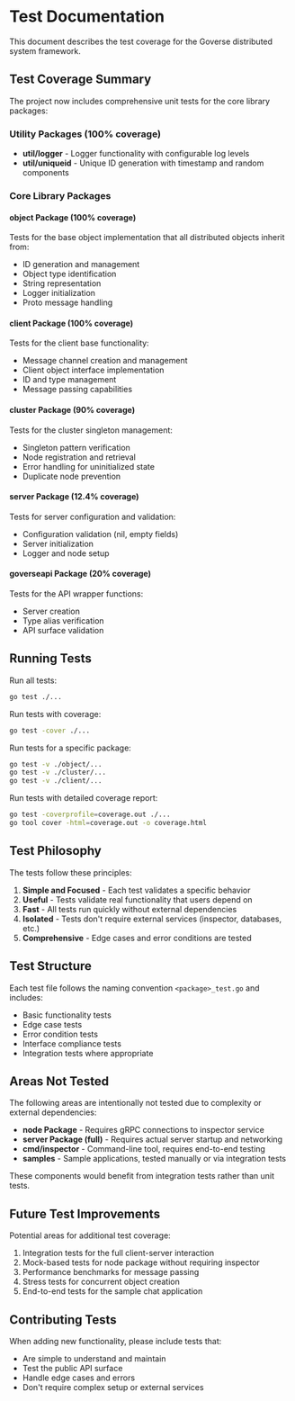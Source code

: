 # Test Documentation

This document describes the test coverage for the Goverse distributed system framework.

## Test Coverage Summary

The project now includes comprehensive unit tests for the core library packages:

### Utility Packages (100% coverage)
- **util/logger** - Logger functionality with configurable log levels
- **util/uniqueid** - Unique ID generation with timestamp and random components

### Core Library Packages

#### object Package (100% coverage)
Tests for the base object implementation that all distributed objects inherit from:
- ID generation and management
- Object type identification
- String representation
- Logger initialization
- Proto message handling

#### client Package (100% coverage)
Tests for the client base functionality:
- Message channel creation and management
- Client object interface implementation
- ID and type management
- Message passing capabilities

#### cluster Package (90% coverage)
Tests for the cluster singleton management:
- Singleton pattern verification
- Node registration and retrieval
- Error handling for uninitialized state
- Duplicate node prevention

#### server Package (12.4% coverage)
Tests for server configuration and validation:
- Configuration validation (nil, empty fields)
- Server initialization
- Logger and node setup

#### goverseapi Package (20% coverage)
Tests for the API wrapper functions:
- Server creation
- Type alias verification
- API surface validation

## Running Tests

Run all tests:
```bash
go test ./...
```

Run tests with coverage:
```bash
go test -cover ./...
```

Run tests for a specific package:
```bash
go test -v ./object/...
go test -v ./cluster/...
go test -v ./client/...
```

Run tests with detailed coverage report:
```bash
go test -coverprofile=coverage.out ./...
go tool cover -html=coverage.out -o coverage.html
```

## Test Philosophy

The tests follow these principles:
1. **Simple and Focused** - Each test validates a specific behavior
2. **Useful** - Tests validate real functionality that users depend on
3. **Fast** - All tests run quickly without external dependencies
4. **Isolated** - Tests don't require external services (inspector, databases, etc.)
5. **Comprehensive** - Edge cases and error conditions are tested

## Test Structure

Each test file follows the naming convention `<package>_test.go` and includes:
- Basic functionality tests
- Edge case tests
- Error condition tests
- Interface compliance tests
- Integration tests where appropriate

## Areas Not Tested

The following areas are intentionally not tested due to complexity or external dependencies:
- **node Package** - Requires gRPC connections to inspector service
- **server Package (full)** - Requires actual server startup and networking
- **cmd/inspector** - Command-line tool, requires end-to-end testing
- **samples** - Sample applications, tested manually or via integration tests

These components would benefit from integration tests rather than unit tests.

## Future Test Improvements

Potential areas for additional test coverage:
1. Integration tests for the full client-server interaction
2. Mock-based tests for node package without requiring inspector
3. Performance benchmarks for message passing
4. Stress tests for concurrent object creation
5. End-to-end tests for the sample chat application

## Contributing Tests

When adding new functionality, please include tests that:
- Are simple to understand and maintain
- Test the public API surface
- Handle edge cases and errors
- Don't require complex setup or external services
